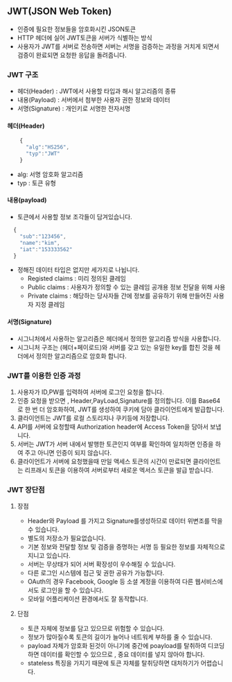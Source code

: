 ## JWT(JSON Web Token)

- 인증에 필요한 정보들을 암호화시킨 JSON토큰
- HTTP 헤더에 실어 JWT토큰을 서버가 식별하는 방식
- 사용자가 JWT를 서버로 전송하면 서버는 서명을 검증하는 과정을 거치게 되면서 검증이 완료되면 요청한 응답을 돌려줍니다.

### JWT 구조

- 헤더(Header) : JWT에서 사용할 타입과 해시 알고리즘의 종류
- 내용(Payload) : 서버에서 첨부한 사용자 권한 정보와 데이터
- 서명(Signature) : 개인키로 서명한 전자서명

#### 헤더(Header)

```js
    {
      "alg":"HS256",
      "typ":"JWT"
    }
```

- alg: 서명 암호화 알고리즘
- typ : 토큰 유형

#### 내용(payload)

- 토큰에서 사용할 정보 조각들이 담겨있습니다.

```js
  {
    "sub":"123456",
    "name":"kim",
    "iat":"153333562"
  }
```

- 정해진 데이터 타입은 없지만 세가지로 나뉩니다.
  - Registed claims : 미리 정의된 클레임
  - Public claims : 사용자가 정의할 수 있는 클레임 공개용 정보 전달을 위해 사용
  - Private claims : 해당하는 당사자들 간에 정보를 공유하기 위해 만들어진 사용자 지정 클레임

#### 서명(Signature)

- 시그니처에서 사용하는 알고리즘은 헤더에서 정의한 알고리즘 방식을 사용합니다.
- 시그니처 구조는 (헤더+페이로드)와 서버를 갖고 있는 유일한 key를 합친 것을 헤더에서 정의한 알고리즘으로 암호화 합니다.

### JWT를 이용한 인증 과정

1. 사용자가 ID,PW를 입력하여 서버에 로그인 요청을 합니다.
2. 인증 요청을 받으면 , Header,PayLoad,Signature를 정의합니다. 이를 Base64로 한 번 더 암호화하여, JWT를 생성하여 쿠키에 담아 클라이언트에게 발급합니다.
3. 클라이언트는 JWT를 로컬 스토리지나 쿠키등에 저장합니다.
4. API를 서버에 요청할때 Authorization header에 Access Token을 담아서 보냅니다.
5. 서버는 JWT가 서버 내에서 발행한 토큰인지 여부를 확인하여 일치하면 인증을 하여 주고 아니면 인증이 되지 않습니다.
6. 클라이언트가 서버에 요청했을때 만일 액세스 토큰의 시간이 만료되면 클라이언트는 리프래시 토큰을 이용하여 서버로부터 새로운 엑서스 토큰을 발급 받습니다.

### JWT 장단점

1. 장점

   - Header와 Payload 를 가지고 Signature를생성하므로 데이터 위변조를 막을 수 있습니다.
   - 별도의 저장소가 필요없습니다.
   - 기본 정보와 전달할 정보 및 검증을 증명하는 서명 등 필요한 정보를 자체적으로 지니고 있습니다.
   - 서버는 무상태가 되어 서버 확장성이 우수해질 수 있습니다.
   - 다른 로그인 시스템에 접근 및 권한 공유가 가능합니다.
   - OAuth의 경우 Facebook, Google 등 소셜 계정을 이용하여 다른 웹서비스에서도 로그인을 할 수 있습니다.
   - 모바일 어플리케이션 환경에서도 잘 동작합니다.

2. 단점

   - 토큰 자체에 정보를 담고 있으므로 위험할 수 있습니다.
   - 정보가 많아질수록 토큰의 길이가 늘어나 네트워케 부하를 줄 수 있습니다.
   - payload 자체가 암호화 된것이 아니기에 중간에 poayload를 탈취하여 디코딩 하면 데이터를 확인할 수 있으므로 , 중요 데이터를 넣지 않아야 합니다.
   - stateless 특징을 가지기 때문에 토큰 자체를 탈취당하면 대처하기가 어렵습니다.
